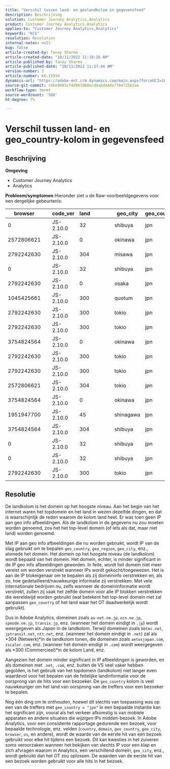 ```yaml
---
title: "Verschil tussen land- en geolandkolom in gegevensfeed"
description: Beschrijving
solution: Customer Journey Analytics,Analytics
product: Customer Journey Analytics,Analytics
applies-to: "Customer Journey Analytics,Analytics"
keywords: "KCS"
resolution: Resolution
internal-notes: null
bug: false
article-created-by: Tanay Sharma .
article-created-date: "10/11/2022 11:18:26 AM"
article-published-by: Tanay Sharma .
article-published-date: "10/11/2022 11:37:44 AM"
version-number: 3
article-number: KA-15934
dynamics-url: "https://adobe-ent.crm.dynamics.com/main.aspx?forceUCI=1&pagetype=entityrecord&etn=knowledgearticle&id=49eac867-5649-ed11-bba2-0022480868ff"
source-git-commit: c66e9803cf4d941060ecd4abdd4de7704725b2ae
workflow-type: tm+mt
source-wordcount: '588'
ht-degree: 7%

---
```


# Verschil tussen land- en geo_country-kolom in gegevensfeed

## Beschrijving

<b>Omgeving</b>
- Customer Journey Analytics
- Analytics



<b>Probleem/symptomen</b>
Hieronder ziet u de Raw-voorbeeldgegevens voor een dergelijke gebeurtenis:


| browser |   | code_ver | land |   |   |   | geo_city | geo_country |   |   |   |   |
| --- | --- | --- | --- | --- | --- | --- | --- | --- | --- | --- | --- | --- |
| 0 |   | JS-2.10.0 | 32 |   |   |   | shibuya | jpn |   |   |   |   |
| 2572806621 |   | JS-2.10.0 | 0 |   |   |   | okinawa | jpn |   |   |   |   |
| 2792242630 |   | JS-2.10.0 | 304 |   |   |   | misawa | jpn |   |   |   |   |
| 0 |   | JS-2.10.0 | 32 |   |   |   | shibuya | jpn |   |   |   |   |
| 2792242630 |   | JS-2.10.0 | 0 |   |   |   | osaka | jpn |   |   |   |   |
| 1045425661 |   | JS-2.10.0 | 300 |   |   |   | quotum | jpn |   |   |   |   |
| 2792242630 |   | JS-2.10.0 | 300 |   |   |   | tokio | jpn |   |   |   |   |
| 2792242630 |   | JS-2.10.0 | 300 |   |   |   | tokio | jpn |   |   |   |   |
| 3754824564 |   | JS-2.10.0 | 0 |   |   |   | okinawa | jpn |   |   |   |   |
| 2792242630 |   | JS-2.10.0 | 300 |   |   |   | tokio | jpn |   |   |   |   |
| 2792242630 |   | JS-2.10.0 | 300 |   |   |   | tokio | jpn |   |   |   |   |
| 2572806621 |   | JS-2.10.0 | 304 |   |   |   | tokio | jpn |   |   |   |   |
| 3754824564 |   | JS-2.10.0 | 0 |   |   |   | okinawa | jpn |   |   |   |   |
| 1951947700 |   | JS-2.10.0 | 45 |   |   |   | shinagawa | jpn |   |   |   |   |
| 3754824564 |   | JS-2.10.0 | 304 |   |   |   | shibuya | jpn |   |   |   |   |
| 0 |   | JS-2.10.0 | 32 |   |   |   | shibuya | jpn |   |   |   |   |
| 0 |   | JS-2.10.0 | 32 |   |   |   | shibuya | jpn |   |   |   |   |
| 2792242630 |   | JS-2.10.0 | 300 |   |   |   | tokio | jpn |   |   |   |   |





## Resolutie


De landkolom is het domein op het hoogste niveau. Aan het begin van het internet waren het topdomein en het land in wezen dezelfde dingen, en dat is waarschijnlijk de reden waarom de kolom land heet. Er was toen geen IP aan geo info afbeeldingen. Als de landkolom in de gegevens nu zou moeten worden genoemd, zou het het top-level domein (of iets als dat, maar niet land) worden genoemd.

Met IP aan geo info afbeeldingen die nu worden gebruikt, wordt IP van de slag gebruikt om te bepalen `geo_country`, `geo_region`, `geo_city`, enz., alsmede het domein. Het domein op het hoogste niveau (de landkolom) wordt bepaald van het domein. Het domein, echter, is minder significant in de IP geo info afbeeldingen geworden.
In feite, wordt het domein niet meer vereist om worden verstrekt wanneer IPs wordt gekocht/toegewezen. Het is aan de IP blokeigenaar om te bepalen als zij domeininfo verstrekken en, als zo, hoe gedetailleerd/nauwkeurige informatie zij verstrekken. Met vele internationale bedrijven nu, zelfs wanneer de domeininformatie wordt verstrekt, zullen zij vaak het zelfde domein voor alle IP blokken verstrekken die wereldwijd worden gebruikt (wat betekent het top-level domein niet zal aanpassen `geo_country` of het land waar het OT daadwerkelijk wordt gebruikt).

Dus in Adobe Analytics, domeinen zoals `au-net.ne.jp`, `ocn.ne.jp`, `spmode.ne.jp`, `transix.jp`, enz. (wanneer het domein eindigt in `.jp`) wordt weergegeven als *Japan* in de landkolom. Terwijl domeinen zoals `bbtec.net`, `jptransit.net`, `ntt.net`, enz. (wanneer het domein eindigt in `.net`) zal als *304 (Netwerk)*in de landkolom tonen, die domeinen zoals `aetosjapan.com`, `zscaler.com`, enz. (wanneer het domein eindigt in `.com`) wordt weergegeven als *300 (Commercieel)*in de kolom Land, enz.

Aangezien het domein minder significant in IP afbeeldingen is geworden, en als domeinen met `.net`, `.com`, enz. buiten de VS veel vaker hebben gegolden, is het gebruik van het topdomein (landkolom) niet langer even waardevol voor het bepalen van de feitelijke landinformatie voor de oorsprong van de hits voor een bezoeker. De `geo_country` kolom is veel nauwkeuriger om het land van oorsprong van de treffers voor een bezoeker te bepalen.

Nog één ding om te onthouden, hoewel dit slechts van toepassing was op een van de treffers met `geo_country = "jpn"` in een bepaalde instantie kan het significant zijn, vooral als het verkeer afkomstig is van mobiele apparaten en andere situaties die *wijzigen* IPs midden-bezoek. In Adobe Analytics, voor een consistente rapportage gedurende een bezoek, voor bepaalde technologie, enz. velden (`country`, `domain`, `geo_country`, `geo_city`, `browser`, `os`, en andere), wordt de waarde van de eerste hit van een bezoek gebruikt voor elke hit tijdens een bezoek. Dit kan kwesties in het zuiveren soms veroorzaken wanneer het bekijken van slechts IP voor een klap en zich afvragen waarom in Analytics, een verschillend domein, `geo_city`, enz., wordt gebruikt dan het OT zou oplossen. De waarden van de eerste hit van een bezoek worden gebruikt voor alle hits in het bezoek.
